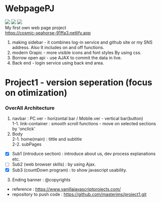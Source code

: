 # WebpagePJ
<img src="https://img.shields.io/badge/HTML5-E34F26?style=flat&logo=HTML5&logoColor=white" >  <img src="https://img.shields.io/badge/JavaScript-E5E500?style=flat&logo=JavaScript&logoColor=white" >  <img src="https://img.shields.io/badge/CSS3-1572B6?style=flat&logo=CSS3&logoColor=white" ><br>
My first own web page project<br>
https://cosmic-seahorse-91ffa3.netlify.app<br>
1. making sidebar - it combines log-in service and github site or my SNS address. Also It includes on and off functions.
2. modern Grapic - more visible icons and font styles By using css.
3. Borrow open api - use AJAX to commit the data in live.
4. Back end - login service using back end area.<br>

# Project1 - version seperation (focus on otimization)
### OverAll Architecture
1. navbar : PC.ver - horizontal bar / Mobile.ver - vertical bar(button) <br>
1-1. link-container : smooth scroll functions - move on selected sections by 'onclick' <br>
2. Body<br>
2-1. home(main) : tittle and subtitle<br>
2-2. subPages<br>
- [x] Sub1 (introduce section) : introduce about us, dev process explanations etc.<br>
- [ ] Sub2 (web browser skills) : by using Ajax.<br>
- [x] Sub3 (countDown program) : to show javascript usability.<br>
3. Ending banner : @copyrights<br>
* reference : https://www.vanillajavascriptprojects.com/
* repository to push code : https://github.com/masterjms/project1.git
